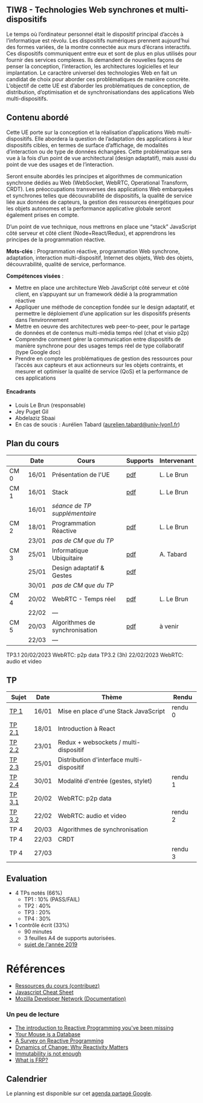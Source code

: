 ## TIW8 - Technologies Web synchrones et multi-dispositifs

Le temps où l’ordinateur personnel était le dispositif principal d’accès à l’informatique est révolu. Les dispositifs numériques prennent aujourd’hui des formes variées, de la montre connectée aux murs d’écrans interactifs. Ces dispositifs communiquent entre eux et sont de plus en plus utilisés pour fournir des services complexes. Ils demandent de nouvelles façons de penser la conception, l’interaction, les architectures logicielles et leur implantation. Le caractère universel des technologies Web en fait un candidat de choix pour aborder ces problématiques de manière concrète. L’objectif de cette UE est d’aborder les problématiques de conception, de distribution, d’optimisation et de synchronisationdans des applications Web multi-dispositifs.

## Contenu abordé

Cette UE porte sur la conception et la réalisation d’applications Web multi-dispositifs. Elle abordera la question de l’adaptation des applications à leur dispositifs cibles, en termes de surface d’affichage, de modalités d’interaction ou de type de données échangées. Cette problématique sera vue à la fois d’un point de vue architectural (design adaptatif), mais aussi du point de vue des usages et de l’interaction.

Seront ensuite abordés les principes et algorithmes de communication synchrone dédiés au Web (WebSocket, WebRTC, Operational Transform, CRDT). Les préoccupations transverses des applications Web embarquées et synchrones telles que découvrabilité de dispositifs, la qualité de service liée aux données de capteurs, la gestion des ressources énergétiques pour les objets autonomes et la performance applicative globale seront également prises en compte.

D’un point de vue technique, nous mettrons en place une “stack” JavaScript côté serveur et côté client (Node+React/Redux), et apprendrons les principes de la programmation réactive.

**Mots-clés** : Programmation réactive, programmation Web synchrone, adaptation, interaction multi-dispositif, Internet des objets, Web des objets, découvrabilité, qualité de service, performance.

**Compétences visées** :

- Mettre en place une architecture Web JavaScript côté serveur et côté client, en s’appuyant sur un framework dédié à la programmation réactive
- Appliquer une méthode de conception fondée sur le design adaptatif, et permettre le déploiement d’une application sur les dispositifs présents dans l’environnement
- Mettre en oeuvre des architectures web peer-to-peer, pour le partage de données et de contenus multi-média temps réel (chat et visio p2p)
- Comprendre comment gérer la communication entre dispositifs de manière synchrone pour des usages temps réel de type collaboratif (type Google doc)
- Prendre en compte les problématiques de gestion des ressources pour l’accès aux capteurs et aux actionneurs sur les objets contraints, et mesurer et optimiser la qualité de service (QoS) et la performance de ces applications

#### Encadrants

- Louis Le Brun (responsable)
- Jey Puget Gil
- Abdelaziz Sbaai
- En cas de soucis : Aurélien Tabard (aurelien.tabard@univ-lyon1.fr)

## Plan du cours

|          | Date  | Cours                          | Supports                                                             | Intervenant |
| -------- | ----- | ------------------------------ | -------------------------------------------------------------------- | ----------- |
| CM 0     | 16/01 | Présentation de l'UE           | [pdf](cours/cm0-intro.pdf)                                           | L. Le Brun  |
| CM 1     | 16/01 | Stack                          | [pdf](cours/cm1-stack.pdf)                                           | L. Le Brun  |
|          | 16/01 | _séance de TP supplémentaire_  |                                                                      |             |
| CM 2     | 18/01 | Programmation Réactive         | [pdf](cours/cm2-reactivity.pdf)                                      | L. Le Brun  |
|          | 23/01 | _pas de CM que du TP_          |                                                                      |             |
| CM 3     | 25/01 | Informatique Ubiquitaire       | [pdf](cours/cm1-introUbicomp.pdf)                                    | A. Tabard   |
|          | 25/01 | Design adaptatif & Gestes      | [pdf](cours/cm3-designAdaptatifetGestes.pdf)                         |             |
|          | 30/01 |_pas de CM que du TP_           |                                                                      |             |
| CM 4     | 20/02 | WebRTC - Temps réel            | [pdf](cours/cm4-collaboration.pdf)                                   | L. Le Brun  |
|          | 22/02 | —                              |                                                                      |             |
| CM 5     | 20/03 | Algorithmes de synchronisation | [pdf](cours/cm5-sharedediting.pdf)                                   | à venir     |
|          | 22/03 | —                              |                                                                      |             |

TP3.1	20/02/2023		WebRTC: p2p data
TP3.2 (3h)	22/02/2023		WebRTC: audio et video

## TP

| Sujet                                                                    | Date  | Thème                                     | Rendu   |
| ------------------------------------------------------------------------ | ----- | ----------------------------------------- | ------- |
| [TP 1](TP1)                                                              | 16/01 | Mise en place d'une Stack JavaScript      | rendu 0 |
| [TP 2.1](TP2/)                                                           | 18/01 | Introduction à React                      |         |
| [TP 2.2](TP2/#tp22-redux-middleware-websockets-pour-le-multi-dispositif) | 23/01 | Redux + websockets / multi-dispositif     |         |
| [TP 2.3](TP2/#tp23-distribution-dinterface-multi-dispositif)             | 25/01 | Distribution d'interface multi-dispositif |         |
| [TP 2.4](TP2/#4-suite)                                                   | 30/01 | Modalité d'entrée (gestes, stylet)        | rendu 1 |
| [TP 3.1](TP3)                                                            | 20/02 | WebRTC: p2p data                          |         |
| [TP 3.2](TP3/#tp32-webrtc-et-vidéo)                                      | 22/02 | WebRTC: audio et video                    | rendu 2 |
| TP 4                                                                     | 20/03 | Algorithmes de synchronisation            |         |
| TP 4                                                                     | 22/03 | CRDT                                      |         |
| TP 4                                                                     | 27/03 |                                           | rendu 3 |

## Evaluation

- 4 TPs notés (66%)
  - TP1 : 10% (PASS/FAIL)
  - TP2 : 40%
  - TP3 : 20%
  - TP4 : 30%
- 1 contrôle écrit (33%)
  - 90 minutes
  - 3 feuilles A4 de supports autorisées.
  - [sujet de l'année 2019](cours/TIW8-exam2019-session1.pdf)

# Références

- [Ressources du cours (contribuez)](hack)
- [Javascript Cheat Sheet](https://mbeaudru.github.io/modern-js-cheatsheet/)
- [Mozilla Developer Network (Documentation)](https://developer.mozilla.org/)

### Un peu de lecture

- [The introduction to Reactive Programming you've been missing](https://gist.github.com/staltz/868e7e9bc2a7b8c1f754)
- [Your Mouse is a Database](https://queue.acm.org/detail.cfm?id=2169076)
- [A Survey on Reactive Programming](http://soft.vub.ac.be/Publications/2012/vub-soft-tr-12-13.pdf)
- [Dynamics of Change: Why Reactivity Matters](https://queue.acm.org/detail.cfm?id=2971330)
- [Immutability is not enough](https://codewords.recurse.com/issues/six/immutability-is-not-enough)
- [What is FRP?](https://stackoverflow.com/questions/1028250/what-is-functional-reactive-programming)

## Calendrier

Le planning est disponible sur cet [agenda partagé Google](https://calendar.google.com/calendar/embed?src=jtfqc9236icr8imhegough22i4%40group.calendar.google.com&ctz=Europe%2FBerlin).

<!-- Vérifiez l'agenda régulièrement, les salles et les horaires de TP risquent d'être modifiés en fonction de la disponibilité des salles du batiment Nautibus. -->

<!-- iframe src="https://calendar.google.com/calendar/embed?title=TIW8&amp;showPrint=0&amp;showCalendars=0&amp;showTz=0&amp;height=500&amp;wkst=2&amp;bgcolor=%23FFFFFF&amp;src=rtlfsq23dgbtshi8lghu5qi7o6oihk0j%40import.calendar.google.com&amp;color=%238C500B&amp;ctz=Europe%2FBerlin" style="border-width:0" width="600" height="500" frameborder="0" scrolling="no"></iframe-->
